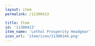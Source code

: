 ```yaml
---
layout: item
permalink: /11300413

title: Item
id: '11300413'
item_name: 'Lethal Prosperity Headgear'
icon_url: 'item/icon/11300144.png'
---
```

